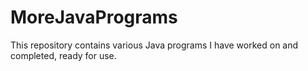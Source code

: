 # MoreJavaPrograms
This repository contains various Java programs I have worked on and completed, ready for use.
